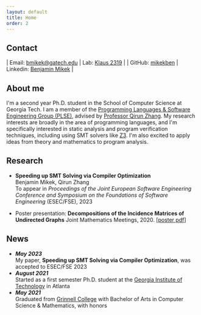 ```yaml
---
layout: default
title: Home
order: 2
---
```

<style>
td, th {
   border: none!important;
}
</style>

## Contact

| Email: [bmikek@gatech.edu](mailto:bmikek@gatech.edu) | Lab: [Klaus 2319](https://www.scs.gatech.edu/content/building-facilities) |
| GitHub: [mikekben](https://github.com/mikekben) | Linkedin: [Benjamin Mikek](https://www.linkedin.com/in/benmikek/) |


## About me
I'm a second year Ph.D. student in the School of Computer Science at Georgia Tech. I am a member of the [Programming Languages & Software Engineering Group (PLSE)](https://www.scs.gatech.edu/content/programming-languages-software-engineering), advised by [Professor Qirun Zhang](https://www.cc.gatech.edu/~qzhang414/). My research interests are broadly in the area of programming languages, and I'm specifically interested in static analysis and program verification techniques, including using SMT solvers like [Z3](https://github.com/Z3Prover/z3). I'm also excited to apply ideas from theory and mathematics to program analysis.

## Research
+ **Speeding up SMT Solving via Compiler Optimization** <br>
Benjamin Mikek, Qirun Zhang <br>
To appear in *Proceedings of the Joint European Software Engineering Conference and Symposium on the Foundations of Software Engineering* (ESEC/FSE), 2023

+ Poster presentation: **Decompositions of the Incidence Matrices of Undirected Graphs** Joint Mathematics Meetings, 2020. \[[poster pdf](\resources\JMM_Poster.pdf)\]

## News
+ _**May 2023**_ <br>My paper, **Speeding up SMT Solving via Compiler Optimization**, was accepted to ESEC/FSE 2023
+ _**August 2021**_ <br> Started as a first semester Ph.D. student at the [Georgia Institute of Technology](https://www.gatech.edu/) in Atlanta
+ _**May 2021**_ <br> Graduated from [Grinnell College](https://www.grinnell.edu/) with Bachelor of Arts in Computer Science & Mathematics, with honors

